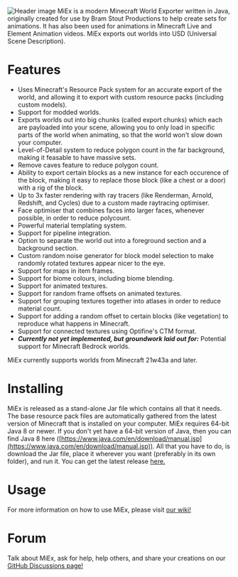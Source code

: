 ![Header image](https://bramstout.nl/content/miex_main_artwork_logo.jpg)
MiEx is a modern Minecraft World Exporter written in Java, originally created for use by Bram Stout Productions to help create sets for animations. It has also been used for animations in Minecraft Live and Element Animation videos. MiEx exports out worlds into USD (Universal Scene Description).

# Features
* Uses Minecraft's Resource Pack system for an accurate export of the world, and allowing it to export with custom resource packs (including custom models).
* Support for modded worlds.
* Exports worlds out into big chunks (called export chunks) which each are payloaded into your scene, allowing you to only load in specific parts of the world when animating, so that the world won't slow down your computer.
* Level-of-Detail system to reduce polygon count in the far background, making it feasable to have massive sets.
* Remove caves feature to reduce polygon count.
* Ability to export certain blocks as a new instance for each occurence of the block, making it easy to replace those block (like a chest or a door) with a rig of the block.
* Up to 3x faster rendering with ray tracers (like Renderman, Arnold, Redshift, and Cycles) due to a custom made raytracing optimiser.
* Face optimiser that combines faces into larger faces, whenever possible, in order to reduce polycount.
* Powerful material templating system.
* Support for pipeline integration.
* Option to separate the world out into a foreground section and a background section.
* Custom random noise generator for block model selection to make randomly rotated textures appear nicer to the eye.
* Support for maps in item frames.
* Support for biome colours, including biome blending.
* Support for animated textures.
* Support for random frame offsets on animated textures.
* Support for grouping textures together into atlases in order to reduce material count.
* Support for adding a random offset to certain blocks (like vegetation) to reproduce what happens in Minecraft.
* Support for connected textures using Optifine's CTM format.
* ***Currently not yet implemented, but groundwork laid out for:*** Potential support for Minecraft Bedrock worlds.

MiEx currently supports worlds from Minecraft 21w43a and later.

# Installing
MiEx is released as a stand-alone Jar file which contains all that it needs. The base resource pack files are automatically gathered from the latest version of Minecraft that is installed on your computer. MiEx requires 64-bit Java 8 or newer. If you don't yet have a 64-bit version of Java, then you can find Java 8 here ([https://www.java.com/en/download/manual.jsp](https://www.java.com/en/download/manual.jsp)). All that you have to do, is download the Jar file, place it wherever you want (preferably in its own folder), and run it. You can get the latest release [here.](https://github.com/BramStoutProductions/MiEx/releases)

# Usage
For more information on how to use MiEx, please visit [our wiki!](https://github.com/BramStoutProductions/MiEx/wiki/08.-Usage)

# Forum
Talk about MiEx, ask for help, help others, and share your creations on our [GitHub Discussions page!](https://github.com/BramStoutProductions/MiEx/discussions)
